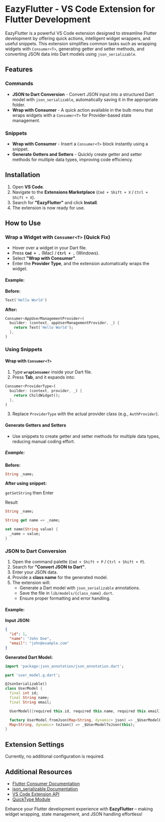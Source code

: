 # EazyFlutter - VS Code Extension for Flutter Development

EazyFlutter is a powerful VS Code extension designed to streamline Flutter development by offering quick actions, intelligent widget wrappers, and useful snippets. This extension simplifies common tasks such as wrapping widgets with `Consumer<T>`, generating getter and setter methods, and converting JSON data into Dart models using `json_serializable`.

## Features

### Commands

- **JSON to Dart Conversion** - Convert JSON input into a structured Dart model with `json_serializable`, automatically saving it in the appropriate folder.
- **Wrap with Consumer<T>** - A quick action available in the bulb menu that wraps widgets with a `Consumer<T>` for Provider-based state management.

### Snippets

- **Wrap with Consumer<T>** - Insert a `Consumer<T>` block instantly using a snippet.
- **Generate Getters and Setters** - Quickly create getter and setter methods for multiple data types, improving code efficiency.

## Installation

1. Open **VS Code**.
2. Navigate to the **Extensions Marketplace** (`Cmd + Shift + X` / `Ctrl + Shift + X`).
3. Search for **"EazyFlutter"** and click **Install**.
4. The extension is now ready for use.

## How to Use

### Wrap a Widget with `Consumer<T>` (Quick Fix)

- Hover over a widget in your Dart file.
- Press **`Cmd + .`** (Mac) / **`Ctrl + .`** (Windows).
- Select **"Wrap with Consumer<T>"**.
- Enter the **Provider Type**, and the extension automatically wraps the widget.

#### Example:

**Before:**

```dart
Text('Hello World')
```

**After:**

```dart
Consumer<AppUserManagementProvider>(
  builder: (context, appUserManagementProvider, _) {
    return Text('Hello World');
  },
)
```

### Using Snippets

#### Wrap with `Consumer<T>`

1. Type **`wrapConsumer`** inside your Dart file.
2. Press **Tab**, and it expands into:

```dart
Consumer<ProviderType>(
  builder: (context, provider, _) {
    return ChildWidget();
  },
)
```

3. Replace `ProviderType` with the actual provider class (e.g., `AuthProvider`).

#### Generate Getters and Setters

- Use snippets to create getter and setter methods for multiple data types, reducing manual coding effort.

##### Example:

**Before:**

```dart
String _name;
```

**After using snippet:**

`getSetString` then Enter

Result

```dart
String _name;

String get name => _name;

set name(String value) {
  _name = value;
}
```

### JSON to Dart Conversion

1. Open the command palette (`Cmd + Shift + P` / `Ctrl + Shift + P`).
2. Search for **"Convert JSON to Dart"**.
3. Enter your JSON data.
4. Provide a **class name** for the generated model.
5. The extension will:
   - Generate a Dart model with `json_serializable` annotations.
   - Save the file in `lib/models/{class_name}.dart`.
   - Ensure proper formatting and error handling.

#### Example:

**Input JSON:**

```json
{
  "id": 1,
  "name": "John Doe",
  "email": "john@example.com"
}
```

**Generated Dart Model:**

```dart
import 'package:json_annotation/json_annotation.dart';

part 'user_model.g.dart';

@JsonSerializable()
class UserModel {
  final int id;
  final String name;
  final String email;

  UserModel({required this.id, required this.name, required this.email});

  factory UserModel.fromJson(Map<String, dynamic> json) => _$UserModelFromJson(json);
  Map<String, dynamic> toJson() => _$UserModelToJson(this);
}
```

## Extension Settings

Currently, no additional configuration is required.

## Additional Resources

- [Flutter Consumer Documentation](https://pub.dev/documentation/provider/latest/provider/Consumer-class.html)
- [json_serializable Documentation](https://pub.dev/packages/json_serializable)
- [VS Code Extension API](https://code.visualstudio.com/api)
- [QuickType Module](https://www.npmjs.com/package/quicktype)

Enhance your Flutter development experience with **EazyFlutter** – making widget wrapping, state management, and JSON handling effortless!
